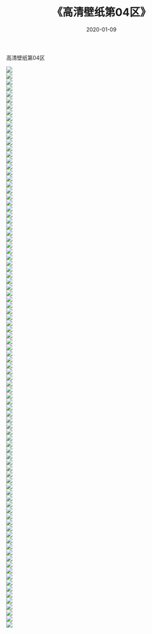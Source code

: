 ﻿---
layout: post
title:  《高清壁纸第04区》
date:   2020-01-09
img: http://pic.660000.xyz/1:/壁纸/高清壁纸/高清壁纸第04区/000.jpg
categories: [美女, 清纯, 唯美]
---

高清壁纸第04区

  ![](http://pic.660000.xyz/1:/壁纸/高清壁纸/高清壁纸第04区/001.jpg) <br> ![](http://pic.660000.xyz/1:/壁纸/高清壁纸/高清壁纸第04区/002.jpg) <br> ![](http://pic.660000.xyz/1:/壁纸/高清壁纸/高清壁纸第04区/003.jpg) <br> ![](http://pic.660000.xyz/1:/壁纸/高清壁纸/高清壁纸第04区/004.jpg) <br> ![](http://pic.660000.xyz/1:/壁纸/高清壁纸/高清壁纸第04区/005.jpg) <br> ![](http://pic.660000.xyz/1:/壁纸/高清壁纸/高清壁纸第04区/006.jpg) <br> ![](http://pic.660000.xyz/1:/壁纸/高清壁纸/高清壁纸第04区/007.jpg) <br> ![](http://pic.660000.xyz/1:/壁纸/高清壁纸/高清壁纸第04区/008.jpg) <br> ![](http://pic.660000.xyz/1:/壁纸/高清壁纸/高清壁纸第04区/009.jpg) <br> ![](http://pic.660000.xyz/1:/壁纸/高清壁纸/高清壁纸第04区/010.jpg) <br> ![](http://pic.660000.xyz/1:/壁纸/高清壁纸/高清壁纸第04区/011.jpg) <br> ![](http://pic.660000.xyz/1:/壁纸/高清壁纸/高清壁纸第04区/012.jpg) <br> ![](http://pic.660000.xyz/1:/壁纸/高清壁纸/高清壁纸第04区/013.jpg) <br> ![](http://pic.660000.xyz/1:/壁纸/高清壁纸/高清壁纸第04区/014.jpg) <br> ![](http://pic.660000.xyz/1:/壁纸/高清壁纸/高清壁纸第04区/015.jpg) <br> ![](http://pic.660000.xyz/1:/壁纸/高清壁纸/高清壁纸第04区/016.jpg) <br> ![](http://pic.660000.xyz/1:/壁纸/高清壁纸/高清壁纸第04区/017.jpg) <br> ![](http://pic.660000.xyz/1:/壁纸/高清壁纸/高清壁纸第04区/018.jpg) <br> ![](http://pic.660000.xyz/1:/壁纸/高清壁纸/高清壁纸第04区/019.jpg) <br> ![](http://pic.660000.xyz/1:/壁纸/高清壁纸/高清壁纸第04区/020.jpg) <br> ![](http://pic.660000.xyz/1:/壁纸/高清壁纸/高清壁纸第04区/021.jpg) <br> ![](http://pic.660000.xyz/1:/壁纸/高清壁纸/高清壁纸第04区/022.jpg) <br> ![](http://pic.660000.xyz/1:/壁纸/高清壁纸/高清壁纸第04区/023.jpg) <br> ![](http://pic.660000.xyz/1:/壁纸/高清壁纸/高清壁纸第04区/024.jpg) <br> ![](http://pic.660000.xyz/1:/壁纸/高清壁纸/高清壁纸第04区/025.jpg) <br> ![](http://pic.660000.xyz/1:/壁纸/高清壁纸/高清壁纸第04区/026.jpg) <br> ![](http://pic.660000.xyz/1:/壁纸/高清壁纸/高清壁纸第04区/027.jpg) <br> ![](http://pic.660000.xyz/1:/壁纸/高清壁纸/高清壁纸第04区/028.jpg) <br> ![](http://pic.660000.xyz/1:/壁纸/高清壁纸/高清壁纸第04区/029.jpg) <br> ![](http://pic.660000.xyz/1:/壁纸/高清壁纸/高清壁纸第04区/030.jpg) <br> ![](http://pic.660000.xyz/1:/壁纸/高清壁纸/高清壁纸第04区/031.jpg) <br> ![](http://pic.660000.xyz/1:/壁纸/高清壁纸/高清壁纸第04区/032.jpg) <br> ![](http://pic.660000.xyz/1:/壁纸/高清壁纸/高清壁纸第04区/033.jpg) <br> ![](http://pic.660000.xyz/1:/壁纸/高清壁纸/高清壁纸第04区/034.jpg) <br> ![](http://pic.660000.xyz/1:/壁纸/高清壁纸/高清壁纸第04区/035.jpg) <br> ![](http://pic.660000.xyz/1:/壁纸/高清壁纸/高清壁纸第04区/036.jpg) <br> ![](http://pic.660000.xyz/1:/壁纸/高清壁纸/高清壁纸第04区/037.jpg) <br> ![](http://pic.660000.xyz/1:/壁纸/高清壁纸/高清壁纸第04区/038.jpg) <br> ![](http://pic.660000.xyz/1:/壁纸/高清壁纸/高清壁纸第04区/039.jpg) <br> ![](http://pic.660000.xyz/1:/壁纸/高清壁纸/高清壁纸第04区/040.jpg) <br> ![](http://pic.660000.xyz/1:/壁纸/高清壁纸/高清壁纸第04区/041.jpg) <br> ![](http://pic.660000.xyz/1:/壁纸/高清壁纸/高清壁纸第04区/042.jpg) <br> ![](http://pic.660000.xyz/1:/壁纸/高清壁纸/高清壁纸第04区/043.jpg) <br> ![](http://pic.660000.xyz/1:/壁纸/高清壁纸/高清壁纸第04区/044.jpg) <br> ![](http://pic.660000.xyz/1:/壁纸/高清壁纸/高清壁纸第04区/045.jpg) <br> ![](http://pic.660000.xyz/1:/壁纸/高清壁纸/高清壁纸第04区/046.jpg) <br> ![](http://pic.660000.xyz/1:/壁纸/高清壁纸/高清壁纸第04区/047.jpg) <br> ![](http://pic.660000.xyz/1:/壁纸/高清壁纸/高清壁纸第04区/048.jpg) <br> ![](http://pic.660000.xyz/1:/壁纸/高清壁纸/高清壁纸第04区/049.jpg) <br> ![](http://pic.660000.xyz/1:/壁纸/高清壁纸/高清壁纸第04区/050.jpg) <br> ![](http://pic.660000.xyz/1:/壁纸/高清壁纸/高清壁纸第04区/051.jpg) <br> ![](http://pic.660000.xyz/1:/壁纸/高清壁纸/高清壁纸第04区/052.jpg) <br> ![](http://pic.660000.xyz/1:/壁纸/高清壁纸/高清壁纸第04区/053.jpg) <br> ![](http://pic.660000.xyz/1:/壁纸/高清壁纸/高清壁纸第04区/054.jpg) <br> ![](http://pic.660000.xyz/1:/壁纸/高清壁纸/高清壁纸第04区/055.jpg) <br> ![](http://pic.660000.xyz/1:/壁纸/高清壁纸/高清壁纸第04区/056.jpg) <br> ![](http://pic.660000.xyz/1:/壁纸/高清壁纸/高清壁纸第04区/057.jpg) <br> ![](http://pic.660000.xyz/1:/壁纸/高清壁纸/高清壁纸第04区/058.jpg) <br> ![](http://pic.660000.xyz/1:/壁纸/高清壁纸/高清壁纸第04区/059.jpg) <br> ![](http://pic.660000.xyz/1:/壁纸/高清壁纸/高清壁纸第04区/060.jpg) <br> ![](http://pic.660000.xyz/1:/壁纸/高清壁纸/高清壁纸第04区/061.jpg) <br> ![](http://pic.660000.xyz/1:/壁纸/高清壁纸/高清壁纸第04区/062.jpg) <br> ![](http://pic.660000.xyz/1:/壁纸/高清壁纸/高清壁纸第04区/063.jpg) <br> ![](http://pic.660000.xyz/1:/壁纸/高清壁纸/高清壁纸第04区/064.jpg) <br> ![](http://pic.660000.xyz/1:/壁纸/高清壁纸/高清壁纸第04区/065.jpg) <br> ![](http://pic.660000.xyz/1:/壁纸/高清壁纸/高清壁纸第04区/066.jpg) <br> ![](http://pic.660000.xyz/1:/壁纸/高清壁纸/高清壁纸第04区/067.jpg) <br> ![](http://pic.660000.xyz/1:/壁纸/高清壁纸/高清壁纸第04区/068.jpg) <br> ![](http://pic.660000.xyz/1:/壁纸/高清壁纸/高清壁纸第04区/069.jpg) <br> ![](http://pic.660000.xyz/1:/壁纸/高清壁纸/高清壁纸第04区/070.jpg) <br> ![](http://pic.660000.xyz/1:/壁纸/高清壁纸/高清壁纸第04区/071.jpg) <br> ![](http://pic.660000.xyz/1:/壁纸/高清壁纸/高清壁纸第04区/072.jpg) <br> ![](http://pic.660000.xyz/1:/壁纸/高清壁纸/高清壁纸第04区/073.jpg) <br> ![](http://pic.660000.xyz/1:/壁纸/高清壁纸/高清壁纸第04区/074.jpg) <br> ![](http://pic.660000.xyz/1:/壁纸/高清壁纸/高清壁纸第04区/075.jpg) <br> ![](http://pic.660000.xyz/1:/壁纸/高清壁纸/高清壁纸第04区/076.jpg) <br> ![](http://pic.660000.xyz/1:/壁纸/高清壁纸/高清壁纸第04区/077.jpg) <br> ![](http://pic.660000.xyz/1:/壁纸/高清壁纸/高清壁纸第04区/078.jpg) <br> ![](http://pic.660000.xyz/1:/壁纸/高清壁纸/高清壁纸第04区/079.jpg) <br> ![](http://pic.660000.xyz/1:/壁纸/高清壁纸/高清壁纸第04区/080.jpg) <br> ![](http://pic.660000.xyz/1:/壁纸/高清壁纸/高清壁纸第04区/081.jpg) <br> ![](http://pic.660000.xyz/1:/壁纸/高清壁纸/高清壁纸第04区/082.jpg) <br> ![](http://pic.660000.xyz/1:/壁纸/高清壁纸/高清壁纸第04区/083.jpg) <br> ![](http://pic.660000.xyz/1:/壁纸/高清壁纸/高清壁纸第04区/084.jpg) <br> ![](http://pic.660000.xyz/1:/壁纸/高清壁纸/高清壁纸第04区/085.jpg) <br> ![](http://pic.660000.xyz/1:/壁纸/高清壁纸/高清壁纸第04区/086.jpg) <br> ![](http://pic.660000.xyz/1:/壁纸/高清壁纸/高清壁纸第04区/087.jpg) <br> ![](http://pic.660000.xyz/1:/壁纸/高清壁纸/高清壁纸第04区/088.jpg) <br> ![](http://pic.660000.xyz/1:/壁纸/高清壁纸/高清壁纸第04区/089.jpg) <br> ![](http://pic.660000.xyz/1:/壁纸/高清壁纸/高清壁纸第04区/090.jpg) <br> ![](http://pic.660000.xyz/1:/壁纸/高清壁纸/高清壁纸第04区/091.jpg) <br> ![](http://pic.660000.xyz/1:/壁纸/高清壁纸/高清壁纸第04区/092.jpg) <br> ![](http://pic.660000.xyz/1:/壁纸/高清壁纸/高清壁纸第04区/093.jpg) <br>